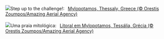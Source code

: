 ![](https://www.bing.com/th?id=OHR.MilopotamosStairs_EN-GB4757752959_UHD.jpg&w=1000)Step up to the challenge!:&nbsp;&ensp;[Mylopotamos, Thessaly, Greece (© Orestis Zoumpos/Amazing Aerial Agency)](https://www.bing.com/th?id=OHR.MilopotamosStairs_EN-GB4757752959_UHD.jpg)
<br><br/>
![](https://www.bing.com/th?id=OHR.MilopotamosStairs_PT-BR2096578395_UHD.jpg&w=1000)Uma praia mitológica:&nbsp;&ensp;[Litoral em Mylopotamos, Tessália, Grécia (© Orestis Zoumpos/Amazing Aerial Agency)](https://www.bing.com/th?id=OHR.MilopotamosStairs_PT-BR2096578395_UHD.jpg)
<br><br/>
